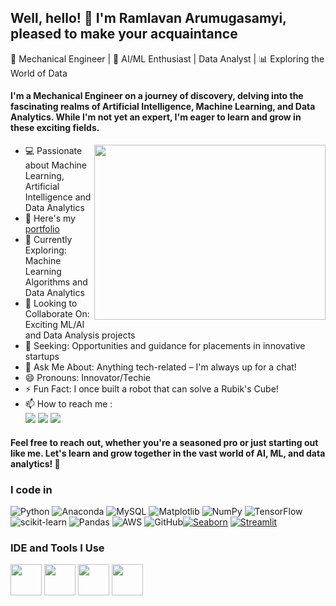 ## Well, hello! 👋 I'm Ramlavan Arumugasamyi, pleased to make your acquaintance
🔧 Mechanical Engineer | 🤖 AI/ML Enthusiast | Data Analyst | 📊 Exploring the World of Data

#### I'm a Mechanical Engineer on a journey of discovery, delving into the fascinating realms of Artificial Intelligence, Machine Learning, and Data Analytics. While I'm not yet an expert, I'm eager to learn and grow in these exciting fields.

<img align="right" width="370" height="280" src="https://i.pinimg.com/originals/47/f0/34/47f0342cec72b800463bf003eac1257e.gif">

- 💻 Passionate about Machine Learning, Artificial Intelligence and Data Analytics
- 🔭 Here's my [portfolio](https://ramlavn.github.io/Portfolio/)                                                 
- 🌱 Currently Exploring: Machine Learning Algorithms and Data Analytics
- 👯 Looking to Collaborate On: Exciting ML/AI and Data Analysis projects
- 🤔 Seeking: Opportunities and guidance for placements in innovative startups
- 💬 Ask Me About: Anything tech-related – I'm always up for a chat!
- 😄 Pronouns: Innovator/Techie
- ⚡ Fun Fact: I once built a robot that can solve a Rubik's Cube!
- 📫 How to reach me :
<br /> [<img src="https://img.shields.io/badge/Twitter-1DA1F2?style=for-the-badge&logo=twitter&logoColor=white" />](https://twitter.com/RMlavn) [<img src="https://img.shields.io/badge/LinkedIn-0077B5?style=for-the-badge&logo=linkedin&logoColor=white" />](https://www.linkedin.com/in/ramlavan-arumugasamyi-13b046296/) [<img src="https://img.shields.io/badge/Instagram-E4405F?style=for-the-badge&logo=instagram&logoColor=white" />](https://www.instagram.com/ramlavn/)


#### Feel free to reach out, whether you're a seasoned pro or just starting out like me. Let's learn and grow together in the vast world of AI, ML, and data analytics! 🚀



### I code in
![Python](https://img.shields.io/badge/python-3670A0?style=for-the-badge&logo=python&logoColor=ffdd54) ![Anaconda](https://img.shields.io/badge/Anaconda-%2344A833.svg?style=for-the-badge&logo=anaconda&logoColor=white) ![MySQL](https://img.shields.io/badge/mysql-%2300000f.svg?style=for-the-badge&logo=mysql&logoColor=white)  ![Matplotlib](https://img.shields.io/badge/Matplotlib-%23ffffff.svg?style=for-the-badge&logo=Matplotlib&logoColor=black) ![NumPy](https://img.shields.io/badge/numpy-%23013243.svg?style=for-the-badge&logo=numpy&logoColor=white) ![TensorFlow](https://img.shields.io/badge/TensorFlow-%23FF6F00.svg?style=for-the-badge&logo=TensorFlow&logoColor=white) ![scikit-learn](https://img.shields.io/badge/scikit--learn-%23F7931E.svg?style=for-the-badge&logo=scikit-learn&logoColor=white) ![Pandas](https://img.shields.io/badge/pandas-%23150458.svg?style=for-the-badge&logo=pandas&logoColor=white) ![AWS](https://img.shields.io/badge/AWS-%23FF9900.svg?style=for-the-badge&logo=amazon-aws&logoColor=white) ![GitHub](https://img.shields.io/badge/github-%23121011.svg?style=for-the-badge&logo=github&logoColor=white)[![Seaborn](https://img.shields.io/badge/seaborn-3776AB.svg?style=for-the-badge&logo=python&logoColor=white)](https://seaborn.pydata.org) [![Streamlit](https://img.shields.io/badge/streamlit-FF4B4B.svg?style=for-the-badge&logo=streamlit&logoColor=white)](https://streamlit.io)



### IDE and Tools I Use
<img height="50" width="50" src="https://img.icons8.com/color/48/000000/visual-studio-code-2019.png"/> <img height="50" width="50" src="https://img.icons8.com/color/48/000000/pycharm.png"/> <img height="50" width="50" src="https://img.icons8.com/color/50/000000/git.png"/> <img height="50" width="50" src="https://img.icons8.com/dusk/64/000000/anaconda.png"/> 





